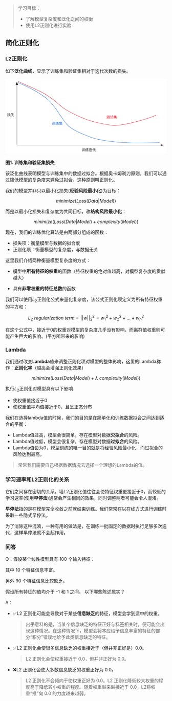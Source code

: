 > 学习目标：
>
> - 了解模型复杂度和泛化之间的权衡
> - 使用L2正则化进行实验

## 简化正则化

### L2正则化

如下**泛化曲线**，显示了训练集和验证集相对于迭代次数的损失。

![image-20181118215349814](assets/image-20181118215349814-2549229.png)

**图1. 训练集和验证集损失**

该泛化曲线表明模型与训练集中的数据过拟合。根据奥卡姆剃刀原则，我们可以通过降低模型的复杂度来避免过拟合，这种原则叫正则化。

我们的模型并非只以最小化损失(**经验风险最小化**)为目标：

$$minimize(Loss(Data|Model))$$

而是以最小化损失和复杂度为共同目标，称**结构风险最小化**：

$$minimize(Loss(Data|Model) + complexity(Model))$$

现在，我们的训练优化算法是由两部分组成的函数：

- 损失项：衡量模型与数据的拟合度
- 正则化项：衡量模型的复杂度，与数据无关

这里我们介绍两种衡量模型复杂度的方式：

- 模型中**所有特征的权重**的函数（特征权重的绝对值越高，对模型复杂度的贡献越大）


- 具有**非零权重的特征总数**的函数

我们可以使用$L_2$正则化公式来量化复杂度，该公式正则化项定义为所有特征权重的平方和：

$$L_2\ regularization\ term = ||w||_2^2=w_1^2+w_2^2+\dots+w_n^2$$

在这个公式中，接近于0的权重对模型的复杂度几乎没有影响，而离群值权重则可能产生巨大的影响。(平方所带来的影响)

### Lambda

我们通过改变**Lambda**值来调整正则化项对模型的整体影响，这里的Lambda称作：**正则化率**（越高会增强正则化效果）

$$minimize(Loss(Data|Model)+\lambda\ complexity(Model))$$

执行$L_2$正则化对模型具有以下影响

- 使权重值接近于0
- 使权重值平均值接近于0，且呈正态分布

我们在选择lambda值的时候，我们的目的是在简单化和训练数据拟合之间达到适合的平衡：

- Lambda值过高，模型会很简单，存在模型对数据**欠拟合**的风险。
- Lambda值过低，模型会很复杂，存在模型对数据**过拟合**的风险。
- Lambda值设为0，模型训练的唯一目的就是将经验风险最小化，而过拟合的风险达到最高。

> 常常我们需要自己根据数据情况去选择一个理想的Lambda的值。

### 学习速率和L2正则化的关系

它们之间存在密切的关系。墙L2正则化值往往会使特征权重更接近于0，而较低的学习速率(使用**早停法**)通常会产生相同的效果，同时调整两者可能会令人混淆。

**早停法**指的是在模型完全收敛之前就结束训练。我们常常在以在线方式进行训练时采取一些隐式早停法。

为了消除这种混淆，一种有用的做法是，在训练一批固定的数据时执行足够多次迭代，这样早停法就不会起作用。



### 问答

Q：假设某个线性模型具有 100 个输入特征：

其中 10 个特征信息丰富。

另外 90 个特征信息比较缺乏。

假设所有特征的值均介于 -1 和 1 之间。 以下哪些陈述属实？

A：

- ✅L2 正则化可能会导致对于某些**信息缺乏**的特征，模型会学到适中的权重。

  > 出乎意料的是，当某个信息缺乏的特征正好与标签相关时，便可能会出现这种情况。在这种情况下，模型会将本应给予信息丰富的特征的部分“积分”错误地给予此类信息缺乏的特征。


- ✅L2 正则化会使很多信息缺乏的权重接近于（但并非正好是）0.0。

  > L2 正则化会使权重接近于 0.0，但并非正好为 0.0。

- ❌L2 正则化会使大多数信息缺乏的权重正好为 0.0。

  > L2 正则化不会倾向于使权重正好为 0.0。L2 正则化降低较大权重的程度高于降低较小权重的程度。随着权重越来越接近于 0.0，L2将权重“推”向 0.0 的力度越来越弱。


